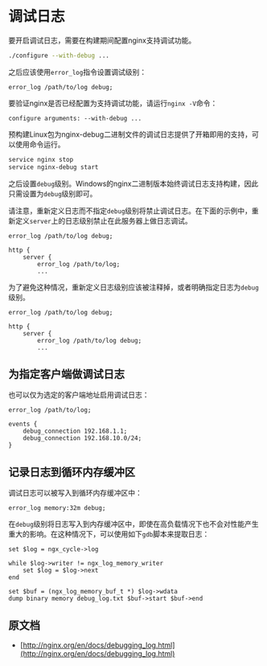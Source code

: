 # 调试日志

要开启调试日志，需要在构建期间配置nginx支持调试功能。

```bash
./configure --with-debug ...
```
之后应该使用`error_log`指令设置调试级别：

```nginx
error_log /path/to/log debug;
```

要验证nginx是否已经配置为支持调试功能，请运行`nginx -V`命令：

```
configure arguments: --with-debug ...
```
预构建Linux包为nginx-debug二进制文件的调试日志提供了开箱即用的支持，可以使用命令运行。

```bash
service nginx stop
service nginx-debug start
```

之后设置`debug`级别。Windows的nginx二进制版本始终调试日志支持构建，因此只需设置为`debug`级别即可。

请注意，重新定义日志而不指定`debug`级别将禁止调试日志。在下面的示例中，重新定义`server`上的日志级别禁止在此服务器上做日志调试。

```nginx
error_log /path/to/log debug;

http {
    server {
        error_log /path/to/log;
        ...
```
为了避免这种情况，重新定义日志级别应该被注释掉，或者明确指定日志为`debug`级别。

```nginx
error_log /path/to/log debug;

http {
    server {
        error_log /path/to/log debug;
        ...
```

## 为指定客户端做调试日志

也可以仅为选定的客户端地址启用调试日志：

```nginx
error_log /path/to/log;

events {
    debug_connection 192.168.1.1;
    debug_connection 192.168.10.0/24;
}
```

## 记录日志到循环内存缓冲区

调试日志可以被写入到循环内存缓冲区中：

```nginx
error_log memory:32m debug;
```

在`debug`级别将日志写入到内存缓冲区中，即使在高负载情况下也不会对性能产生重大的影响。在这种情况下，可以使用如下`gdb`脚本来提取日志：

```gdb
set $log = ngx_cycle->log

while $log->writer != ngx_log_memory_writer
    set $log = $log->next
end

set $buf = (ngx_log_memory_buf_t *) $log->wdata
dump binary memory debug_log.txt $buf->start $buf->end
```

## 原文档

- [http://nginx.org/en/docs/debugging_log.html](http://nginx.org/en/docs/debugging_log.html)
